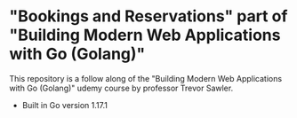 # "Bookings and Reservations" part of "Building Modern Web Applications with Go (Golang)"

This repository is a follow along of the "Building Modern Web Applications with Go (Golang)" udemy course by professor Trevor Sawler.

- Built in Go version 1.17.1

